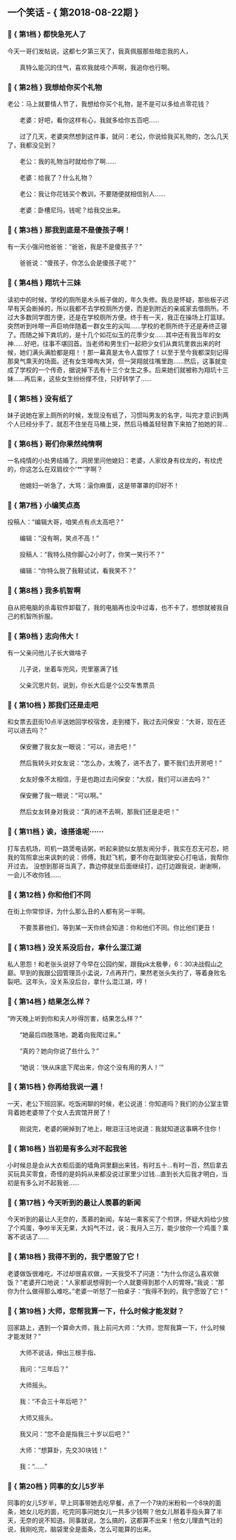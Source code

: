 ## 一个笑话 - { 第2018-08-22期 }
</hr>

### :jack_o_lantern: { 第1档 } 都快急死人了
今天一哥们发帖说，这都七夕第三天了，我真佩服那些暗恋我的人，<br/><br/>　　真特么能沉的住气，喜欢我就吱个声啊，我追你也行啊。


### :jack_o_lantern: { 第2档 } 我想给你买个礼物
老公：马上就要情人节了，我想给你买个礼物，是不是可以多给点零花钱？<br/><br/>　　老婆：好吧，看你这样有心，我就多给你五百吧……<br/><br/>　　过了几天，老婆突然想到这件事，就问：老公，你说给我买礼物的，怎么几天了，我都没见到？<br/><br/>　　老公：我的礼物当时就给你了啊……<br/><br/>　　老婆：给我了？什么礼物？<br/><br/>　　老公：我让你花钱买个教训，不要随便就相信别人……<br/><br/>　　老婆：卧槽尼玛，钱呢？给我交出来。


### :jack_o_lantern: { 第3档 } 那我到底是不是傻孩子啊！
有一天小强问他爸爸：“爸爸，我是不是傻孩子？”<br/><br/>　　爸爸说：“傻孩子，你怎么会是傻孩子呢？”


### :jack_o_lantern: { 第4档 } 翔坑十三妹
读初中的时候，学校的厕所是木头板子做的，年久失修。我总是怀疑，那些板子迟早有天会断掉的，所以我都不去学校厕所方便，而是到附近的亲戚家去借厕所。不过大多数同学图方便，还是在学校厕所方便。终于有一天，我正在操场上打篮球。突然听到咔嚓一声巨响伴随着一群女生的尖叫……学校的老厕所终于还是寿终正寝了。而随之掉下粪坑的，是十几个如花似玉的花季少女……其中还有我当年的女神……好吧，往事不堪回首。当老师和男生们一起把少女们从粪坑里救出来的时候，她们满头满脸都是翔！！那一幕真是太令人震惊了！以至于至今我都深刻记得那臭气熏天的场面。还有女生嚎啕大哭，但一哭翔就往嘴里跑……然后，这事就变成了学校的一个传奇，据说掉下去有十三个女生之多。后来她们就被称为翔坑十三妹……再后来，这些女生纷纷撑不住，只好转学了……


### :jack_o_lantern: { 第5档 } 没有纸了
妹子说她在家上厕所的时候，发现没有纸了，习惯叫男友的名字，叫完才意识到两个人已经分手了，就忍不住坐在马桶上哭，然后马桶盖轻轻靠下来拍了拍她的背...


### :jack_o_lantern: { 第6档 } 哥们你果然纯情啊
一名纯情的小处男结婚了。洞房里问他媳妇：老婆，人家纹身有纹龙的，有纹虎的，你这怎么在双肩纹个‘艹’字啊？<br/><br/>　　他媳妇一听急了，大骂：滚你麻蛋，这是带罩罩的印好不！


### :jack_o_lantern: { 第7档 } 小编笑点高
投稿人：“编辑大哥，咱笑点有点太高吧？”<br/><br/>　　编辑：“没有啊，笑点不高！”<br/><br/>　　投稿人：“我特么挠你脚心2小时了，你笑一笑行不？”<br/><br/>　　编辑：“你特么脱了我鞋试试，看我笑不？”


### :jack_o_lantern: { 第8档 } 我多机智啊
自从把电脑的杀毒软件卸载了，我的电脑再也没中过毒，也不卡了，想想就被我自己的机智所折服。


### :jack_o_lantern: { 第9档 } 志向伟大！
有一父亲问他儿子长大做啥子<br/><br/>　　儿子说，坐着车兜风，兜里塞满了钱<br/><br/>　　父亲沉思片刻，说到，你长大后是个公交车售票员


### :jack_o_lantern: { 第10档 } 那我们还是走吧
和女票去逛街10点半送她回学校宿舍，走到楼下，我过去问保安：“大哥，现在还可以进去吗？”<br/><br/>　　保安撇了我女友一眼说：“可以，进去吧！”<br/><br/>　　然后我转头对女友说：“怎么办，太晚了，进不去了，要不我们去开房吧！”<br/><br/>　　女友好像不太相信，于是也跑过去问保安：“大叔，我们可以进去吗？”<br/><br/>　　保安撇了我一眼说：“可以啊。”<br/><br/>　　然后女友转身对我说：“真的进不去啊，那我们还是走吧！”


### :jack_o_lantern: { 第11档 } 诶，谁搭谁呢······
打车去机场，司机一路煲电话粥，听起来貌似女朋友闹分手，我实在忍无可忍，把我的驾照拿出来讽刺的说：师傅，我赶飞机，要不你在副驾驶安心打电话，我帮你开过去。 没想到那哥当真了，靠边停就坐后面继续打，边打边跟我说，谢谢啊，一会儿不收你钱……


### :jack_o_lantern: { 第12档 } 你和他们不同
在街上你常惊讶，为什么那么丑的人都有另一半啊。<br/><br/>　　不要羡慕他们，等到某一天你终会知道：你和他们不同。你比他们更丑！


### :jack_o_lantern: { 第13档 } 没关系没后台，拿什么混江湖
私人恩怨！和老张头说好了今早在公园约架，跟我pk太极拳，6：30决战假山之巅。早到的我跟公园管理员小孟说，7点再开门，果然老张头失约了，等着身败名裂吧。这年头，没关系没后台，拿什么混江湖，哼！


### :jack_o_lantern: { 第14档 } 结果怎么样？
“昨天晚上听到你和夫人吵得厉害，结果怎么样？”<br/><br/>　　“她最后四肢落地，跪着向我爬过来。”<br/><br/>　　“真的？她向你说了些什么？”<br/><br/>　　“她说：‘快从床底下爬出来，你这个没有用的男人！’”


### :jack_o_lantern: { 第15档 } 你再给我说一遍！
一天，老公下班回家。吃饭闲聊的时候，老公说道：你知道吗？我们的办公室主管背着她老婆带了个女人去宾馆开房了！<br/><br/>　　刚说完，老婆的碗掉到了地上，眼泪汪汪地说道：我就知道这事瞒不住你！


### :jack_o_lantern: { 第16档 } 当初是有多么对不起我爸
小时候总是会从大衣柜后面的墙角洞里翻出来钱，有时五十…有时一百，然后拿去买玩具买零食，奇怪的是妈妈从来都没说过家里少过钱…直到长大后我才明白，当初是有多么对不起我爸……


### :jack_o_lantern: { 第17档 } 今天听到的最让人羡慕的新闻
今天听到的最让人无奈的，羡慕的新闻，车站一乘客买了个煎饼，怀疑大妈给少放了个鸡蛋，争吵半天无果，大妈气不过，说：我月入三万，能少放你一个鸡蛋？乘客不说话了……


### :jack_o_lantern: { 第18档 } 我得不到的，我宁愿毁了它！
老婆做饭很难吃，不过却很喜欢做，一天我受不了问道：“为什么你这么喜欢做饭？”老婆开口地说：“人家都说想得到一个人就要得到那个人的胃呀。”我说：“那你为什么做得那么难吃。”老婆一听怒了一拍桌子：“我得不到的，我宁愿毁了它！”


### :jack_o_lantern: { 第19档 } 大师，您帮我算一下，什么时候才能发财？
回家路上，遇到一个算命大师，我上前问大师：“大师，您帮我算一下，什么时候才能发财？”<br/><br/>　　大师不说话，伸出三根手指、<br/><br/>　　我问：“三年后？”<br/><br/>　　大师摇头。<br/><br/>　　我：“不会三十年后吧？”<br/><br/>　　大师又摇头。<br/><br/>　　我又问：“您不会是指我三十岁以后吧？”<br/><br/>　　大师：“想算卦，先交30块钱！”<br/><br/>　　我：“……”


### :jack_o_lantern: { 第20档 } 同事的女儿5岁半
同事的女儿5岁半，早上同事带她去吃早餐，点了一个7块的米粉和一个8块的面条，她女儿吃的面，吃完同事问她女儿一共多少钱啊？他女儿掰着手指头算了半天，无奈的说不知道。同事就说，怎么搞的，这都算不出来！他女儿理直气壮的说，我刚吃完，脑袋里全是面条，怎么可能算的出来。

